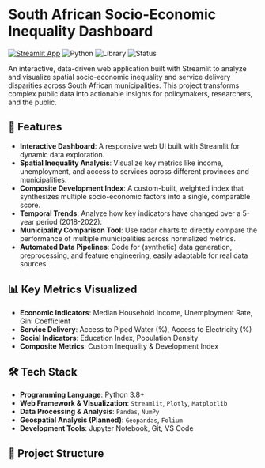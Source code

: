 # South African Socio-Economic Inequality Dashboard

[![Streamlit App](https://static.streamlit.io/badges/streamlit_badge_black_white.svg)](https://your-app-url-here.streamlit.app/) <!-- Update with  deployed URL -->
![Python](https://img.shields.io/badge/Python-3.8%2B-blue)
![Library](https://img.shields.io/badge/Library-Pandas%20|%20Plotly%20|%20Streamlit-orange)
![Status](https://img.shields.io/badge/Status-Active%20Development-brightgreen)

An interactive, data-driven web application built with Streamlit to analyze and visualize spatial socio-economic inequality and service delivery disparities across South African municipalities. This project transforms complex public data into actionable insights for policymakers, researchers, and the public.


## 🚀 Features

*   **Interactive Dashboard**: A responsive web UI built with Streamlit for dynamic data exploration.
*   **Spatial Inequality Analysis**: Visualize key metrics like income, unemployment, and access to services across different provinces and municipalities.
*   **Composite Development Index**: A custom-built, weighted index that synthesizes multiple socio-economic factors into a single, comparable score.
*   **Temporal Trends**: Analyze how key indicators have changed over a 5-year period (2018-2022).
*   **Municipality Comparison Tool**: Use radar charts to directly compare the performance of multiple municipalities across normalized metrics.
*   **Automated Data Pipelines**: Code for (synthetic) data generation, preprocessing, and feature engineering, easily adaptable for real data sources.

## 📊 Key Metrics Visualized

*   **Economic Indicators**: Median Household Income, Unemployment Rate, Gini Coefficient
*   **Service Delivery**: Access to Piped Water (%), Access to Electricity (%)
*   **Social Indicators**: Education Index, Population Density
*   **Composite Metrics**: Custom Inequality & Development Index

## 🛠️ Tech Stack

*   **Programming Language**: Python 3.8+
*   **Web Framework & Visualization**: `Streamlit`, `Plotly`, `Matplotlib`
*   **Data Processing & Analysis**: `Pandas`, `NumPy`
*   **Geospatial Analysis (Planned)**: `Geopandas`, `Folium`
*   **Development Tools**: Jupyter Notebook, Git, VS Code

## 📁 Project Structure
